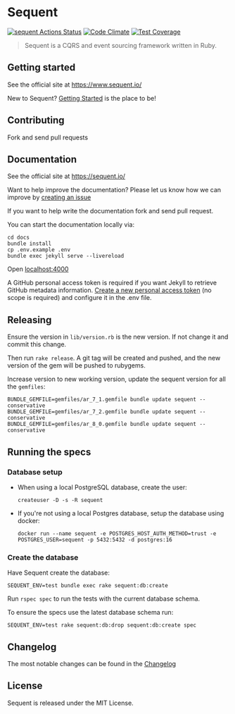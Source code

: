 # Sequent

[![sequent Actions Status](https://github.com/zilverline/sequent/workflows/rspec/badge.svg)](https://github.com/zilverline/sequent/actions) [![Code Climate](https://codeclimate.com/github/zilverline/sequent/badges/gpa.svg)](https://codeclimate.com/github/zilverline/sequent) [![Test Coverage](https://codeclimate.com/github/zilverline/sequent/badges/coverage.svg)](https://codeclimate.com/github/zilverline/sequent)

> Sequent is a CQRS and event sourcing framework written in Ruby.

## Getting started

See the official site at https://www.sequent.io/

New to Sequent? [Getting Started](http://www.sequent.io/docs/getting-started.html) is the place to be!

## Contributing

Fork and send pull requests

## Documentation

See the official site at https://sequent.io/

Want to help improve the documentation? Please let us know how we can improve by [creating an issue](https://github.com/zilverline/sequent/issues/new)

If you want to help write the documentation fork and send pull request.

You can start the documentation locally via:

```
cd docs
bundle install
cp .env.example .env
bundle exec jekyll serve --livereload
```

Open [localhost:4000](http://localhost:4000)

A GitHub personal access token is required if you want Jekyll to retrieve GitHub metadata information.
[Create a new personal access token](https://github.com/settings/tokens/new) (no scope is required) and configure it in the .env file.

## Releasing

Ensure the version in `lib/version.rb` is the new version. If not change it and commit this change.

Then run `rake release`. A git tag will be created and pushed, and the new version of the gem will be pushed to rubygems.

Increase version to new working version, update the sequent version for all the `gemfiles`:

```
BUNDLE_GEMFILE=gemfiles/ar_7_1.gemfile bundle update sequent --conservative
BUNDLE_GEMFILE=gemfiles/ar_7_2.gemfile bundle update sequent --conservative
BUNDLE_GEMFILE=gemfiles/ar_8_0.gemfile bundle update sequent --conservative
```

## Running the specs

### Database setup
* When using a local PostgreSQL database, create the user:
  ```shell
  createuser -D -s -R sequent
  ```
* If you're not using a local Postgres database, setup the database using docker:
  ```shell
  docker run --name sequent -e POSTGRES_HOST_AUTH_METHOD=trust -e POSTGRES_USER=sequent -p 5432:5432 -d postgres:16
  ```

### Create the database
Have Sequent create the database:
```shell
SEQUENT_ENV=test bundle exec rake sequent:db:create
```

Run `rspec spec` to run the tests with the current database schema.

To ensure the specs use the latest database schema run:

```
SEQUENT_ENV=test rake sequent:db:drop sequent:db:create spec
```

## Changelog

The most notable changes can be found in the [Changelog](CHANGELOG.md)

## License

Sequent is released under the MIT License.
